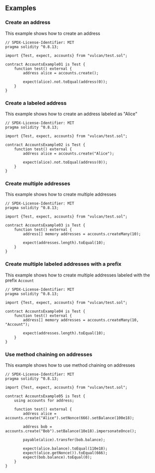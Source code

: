 ## Examples
### Create an address

This example shows how to create an address

```solidity
// SPDX-License-Identifier: MIT
pragma solidity ^0.8.13;

import {Test, expect, accounts} from "vulcan/test.sol";

contract AccountsExample01 is Test {
    function test() external {
        address alice = accounts.create();

        expect(alice).not.toEqual(address(0));
    }
}

```

### Create a labeled address

This example shows how to create an address labeled as "Alice"

```solidity
// SPDX-License-Identifier: MIT
pragma solidity ^0.8.13;

import {Test, expect, accounts} from "vulcan/test.sol";

contract AccountsExample02 is Test {
    function test() external {
        address alice = accounts.create("Alice");

        expect(alice).not.toEqual(address(0));
    }
}

```

### Create multiple addresses

This example shows how to create multiple addresses

```solidity
// SPDX-License-Identifier: MIT
pragma solidity ^0.8.13;

import {Test, expect, accounts} from "vulcan/test.sol";

contract AccountsExample03 is Test {
    function test() external {
        address[] memory addresses = accounts.createMany(10);

        expect(addresses.length).toEqual(10);
    }
}

```

### Create multiple labeled addresses with a prefix

This example shows how to create multiple addresses labeled with the prefix `Account`

```solidity
// SPDX-License-Identifier: MIT
pragma solidity ^0.8.13;

import {Test, expect, accounts} from "vulcan/test.sol";

contract AccountsExample04 is Test {
    function test() external {
        address[] memory addresses = accounts.createMany(10, "Account");

        expect(addresses.length).toEqual(10);
    }
}

```

### Use method chaining on addresses

This example shows how to use method chaining on addresses

```solidity
// SPDX-License-Identifier: MIT
pragma solidity ^0.8.13;

import {Test, expect, accounts} from "vulcan/test.sol";

contract AccountsExample05 is Test {
    using accounts for address;

    function test() external {
        address alice = accounts.create("Alice").setNonce(666).setBalance(100e18);

        address bob = accounts.create("Bob").setBalance(10e18).impersonateOnce();

        payable(alice).transfer(bob.balance);

        expect(alice.balance).toEqual(110e18);
        expect(alice.getNonce()).toEqual(666);
        expect(bob.balance).toEqual(0);
    }
}

```

